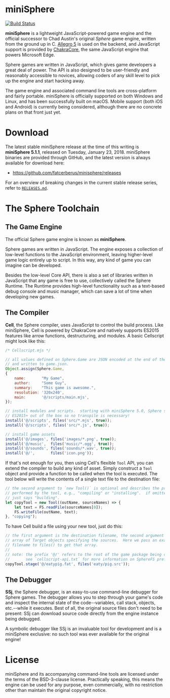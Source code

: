 miniSphere
==========

[![Build Status](https://travis-ci.org/fatcerberus/minisphere.svg?branch=master)](https://travis-ci.org/fatcerberus/minisphere)

**miniSphere** is a lightweight JavaScript-powered game engine and the official
successor to Chad Austin's original *Sphere* game engine, written from the
ground up in C.  [Allegro 5](http://liballeg.org) is used on the backend, and
JavaScript support is provided by [ChakraCore](https://github.com/Microsoft/ChakraCore),
the same JavaScript engine that powers Microsoft Edge.

Sphere games are written in JavaScript, which gives game developers a great
deal of power.  The API is also designed to be user-friendly and reasonably
accessible to novices, allowing coders of any skill level to pick up the engine
and start hacking away.

The game engine and associated command line tools are cross-platform and fairly
portable.  miniSphere is officially supported on both Windows and Linux, and
has been successfully built on macOS.  Mobile support (both iOS and Android) is
currently being considered, although there are no concrete plans on that front
just yet.


Download
========

The latest stable miniSphere release at the time of this writing is
**miniSphere 5.1.1**, released on Tuesday, January 23, 2018.  miniSphere
binaries are provided through GitHub, and the latest version is always
available for download here:

* <https://github.com/fatcerberus/minisphere/releases>

For an overview of breaking changes in the current stable release series, refer
to [`RELEASES.md`](RELEASES.md).


The Sphere Toolchain
====================

The Game Engine
---------------

The official Sphere game engine is known as **miniSphere**.

Sphere games are written in JavaScript.  The engine exposes a collection of
low-level functions to the JavaScript environment, leaving higher-level game
logic entirely up to script.  In this way, any kind of game you can imagine can
be developed.

Besides the low-level Core API, there is also a set of libraries written in
JavaScript that any game is free to use, collectively called the
Sphere Runtime.  The Runtime provides high-level functionality such as a
text-based debug console and music manager, which can save a lot of time when
developing new games.


The Compiler
------------

**Cell**, the Sphere compiler, uses JavaScript to control the build process.
Like miniSphere, Cell is powered by ChakraCore and natively supports ES2015
features like arrow functions, destructuring, and modules.  A basic Cellscript
might look like this:

```js
/* Cellscript.mjs */

// all values defined on Sphere.Game are JSON encoded at the end of the build
// and written to game.json.
Object.assign(Sphere.Game,
{
    name:       "My Game",
    author:     "Some Guy",
    summary:    "This game is awesome.",
    resolution: '320x240',
    main:       '@/scripts/main.mjs',
});

// install modules and scripts.  starting with miniSphere 5.0, Sphere supports
// ES2015+ out of the box so no transpile is necessary!
install('@/scripts', files('src/*.mjs', true));
install('@/scripts', files('src/*.js', true));

// install game assets
install('@/images', files('images/*.png', true));
install('@/music',  files('music/*.ogg', true));
install('@/sounds', files('sounds/*.wav', true));
install('@/',       files('icon.png'));
```

If that's not enough for you, then using Cell's flexible `Tool` API, you can
extend the compiler to build any kind of asset.  Simply construct a `Tool`
object and provide a function to be called when the tool is executed.  The tool
below will write the contents of a single text file to the destination file:

```js
// the second argument to `new Tool()` is optional and describes the process
// performed by the tool, e.g., "compiling" or "installing".  if omitted, Cell
// just says "building".
let copyTool = new Tool((outName, sourceNames) => {
    let text = FS.readFile(sourceNames[0]);
    FS.writeFile(outName, text);
}, "copying");
```

To have Cell build a file using your new tool, just do this:

```js
// the first argument is the destination filename, the second argument is an
// array of Target objects specifying the sources.  Here we pass an exact
// filename to files() to get that array.
//
// note: the prefix '@/' refers to the root of the game package being compiled.
//       see `cellscript-api.txt` for more information on SphereFS prefixes.
copyTool.stage('@/eatypig.fat', files('eaty/pig.src'));
```


The Debugger
------------

**SSj**, the Sphere debugger, is an easy-to-use command-line debugger for
Sphere games.  The debugger allows you to step through your game's code and
inspect the internal state of the code--variables, call stack, objects,
etc.--while it executes.  Best of all, the original source files don't need to
be present: SSj can download source code directly from the engine instance
being debugged.

A symbolic debugger like SSj is an invaluable tool for development and is a
miniSphere exclusive: no such tool was ever available for the original engine!


License
=======

miniSphere and its accompanying command-line tools are licensed under the terms
of the BSD-3-clause license.  Practically speaking, this means the engine can
be used for any purpose, even commercially, with no restriction other than
maintain the original copyright notice.
